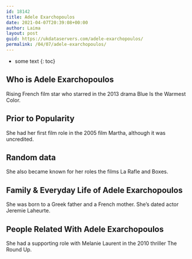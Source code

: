 ```yaml
---
id: 18142
title: Adele Exarchopoulos
date: 2021-04-07T20:39:08+00:00
author: Laima
layout: post
guid: https://ukdataservers.com/adele-exarchopoulos/
permalink: /04/07/adele-exarchopoulos/
---
```


* some text
{: toc}


## Who is Adele Exarchopoulos
                  
                  
                  
Rising French film star who starred in the 2013 drama Blue Is the Warmest Color.
                  
              
            
              
            
                
                
                
## Prior to Popularity
                  
                  
                  
She had her first film role in the 2005 film Martha, although it was uncredited.
                  
              
            
              
            
                
                
                
## Random data
                  
                  
                  
She also became known for her roles the films La Rafle and Boxes.
                  
              
            
              
            
                
                
                
## Family & Everyday Life of Adele Exarchopoulos
                  
                  
                  
She was born to a Greek father and a French mother. She&#8217;s dated actor Jeremie Laheurte.
                  
              
            
              
            
                
                
                
## People Related With Adele Exarchopoulos
                  
                  
                  
She had a supporting role with Melanie Laurent in the 2010 thriller The Round Up.
                  
              
            
              
            
                
              
            
              
              
            
            
              
            
          
          
          